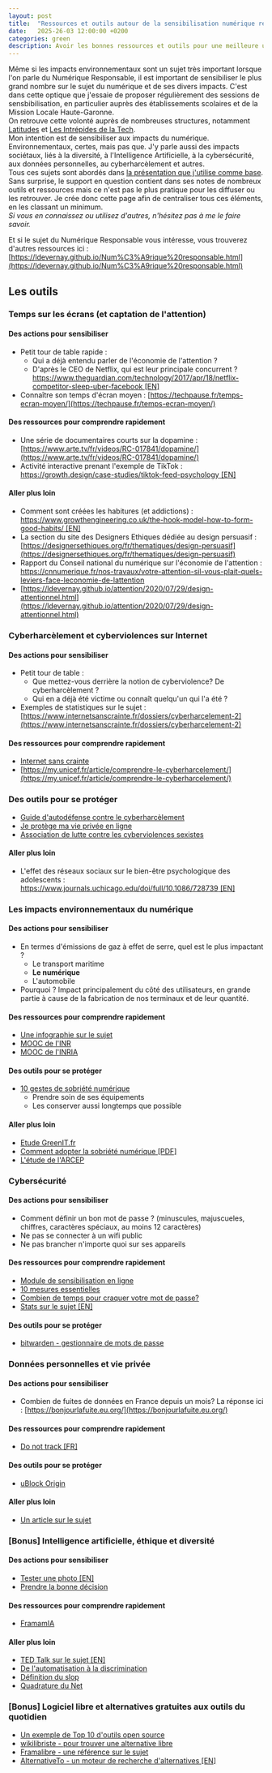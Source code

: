 ```yaml
---
layout: post
title:  "Ressources et outils autour de la sensibilisation numérique responsable"
date:   2025-26-03 12:00:00 +0200
categories: green
description: Avoir les bonnes ressources et outils pour une meilleure utilisation du numérique
---
```


Même si les impacts environnementaux sont un sujet très important lorsque l'on parle du Numérique Responsable, il est important de sensibiliser le plus grand nombre sur le sujet du numérique et de ses divers impacts. C'est dans cette optique que j'essaie de proposer régulièrement des sessions de sensbibilisation, en particulier auprès des établissements scolaires et de la Mission Locale Haute-Garonne.   
On retrouve cette volonté auprès de nombreuses structures, notamment [Latitudes](https://www.latitudes.cc/) et [Les Intrépides de la Tech](https://www.intrepidesdelatech.org/).  
Mon intention est de sensibiliser aux impacts du numérique. Environnementaux, certes, mais pas que. J'y parle aussi des impacts sociétaux, liés à la diversité, à l'Intelligence Artificielle, à la cybersécurité, aux données personnelles, au cyberharcèlement et autres.  
Tous ces sujets sont abordés dans [la présentation que j'utilise comme base](https://ldevernay.github.io/presentations/impacts-numerique.html).  
Sans surprise, le support en question contient dans ses notes de nombreux outils et ressources mais ce n'est pas le plus pratique pour les diffuser ou les retrouver. Je crée donc cette page afin de centraliser tous ces éléments, en les classant un minimum.  
*Si vous en connaissez ou utilisez d'autres, n'hésitez pas à me le faire savoir.* 
   
Et si le sujet du Numérique Responsable vous intéresse, vous trouverez d'autres ressources ici : [https://ldevernay.github.io/Num%C3%A9rique%20responsable.html](https://ldevernay.github.io/Num%C3%A9rique%20responsable.html)


## Les outils
  
### Temps sur les écrans (et captation de l'attention)
#### Des actions pour sensibiliser 
* Petit tour de table rapide : 
    * Qui a déjà entendu parler de l'économie de l'attention ? 
    * D'après le CEO de Netflix, qui est leur principale concurrent ? [https://www.theguardian.com/technology/2017/apr/18/netflix-competitor-sleep-uber-facebook [EN]](https://www.theguardian.com/technology/2017/apr/18/netflix-competitor-sleep-uber-facebook)
* Connaître son temps d'écran moyen : [https://techpause.fr/temps-ecran-moyen/](https://techpause.fr/temps-ecran-moyen/)
  
#### Des ressources pour comprendre rapidement
* Une série de documentaires courts sur la dopamine : [https://www.arte.tv/fr/videos/RC-017841/dopamine/](https://www.arte.tv/fr/videos/RC-017841/dopamine/)
* Activité interactive prenant l'exemple de TikTok : [https://growth.design/case-studies/tiktok-feed-psychology [EN]](https://growth.design/case-studies/tiktok-feed-psychology )
  
#### Aller plus loin
* Comment sont créées les habitures (et addictions) : [https://www.growthengineering.co.uk/the-hook-model-how-to-form-good-habits/ [EN]](https://www.growthengineering.co.uk/the-hook-model-how-to-form-good-habits/)
* La section du site des Designers Ethiques dédiée au design persuasif : [https://designersethiques.org/fr/thematiques/design-persuasif](https://designersethiques.org/fr/thematiques/design-persuasif)
* Rapport du Conseil national du numérique sur l'économie de l'attention : [https://cnnumerique.fr/nos-travaux/votre-attention-sil-vous-plait-quels-leviers-face-leconomie-de-lattention ](https://cnnumerique.fr/nos-travaux/votre-attention-sil-vous-plait-quels-leviers-face-leconomie-de-lattention )
* [https://ldevernay.github.io/attention/2020/07/29/design-attentionnel.html](https://ldevernay.github.io/attention/2020/07/29/design-attentionnel.html)


### Cyberharcèlement et cyberviolences sur Internet 
#### Des actions pour sensibiliser 
* Petit tour de table :
    * Que mettez-vous derrière la notion de cyberviolence? De cyberharcèlement ? 
    * Qui en a déjà été victime ou connaît quelqu'un qui l'a été ? 
* Exemples de statistiques sur le sujet : [https://www.internetsanscrainte.fr/dossiers/cyberharcelement-2](https://www.internetsanscrainte.fr/dossiers/cyberharcelement-2)

#### Des ressources pour comprendre rapidement
* [Internet sans crainte](https://www.internetsanscrainte.fr/)
* [https://my.unicef.fr/article/comprendre-le-cyberharcelement/](https://my.unicef.fr/article/comprendre-le-cyberharcelement/)

### Des outils pour se protéger
* [Guide d'autodéfense contre le cyberharcèlement](https://www.nosvoixnoscombats.com/)
* [Je protège ma vie privée en ligne](https://www.guide-protection-numerique.com/)
* [Association de lutte contre les cyberviolences sexistes](https://echap.eu.org/ressources/)

#### Aller plus loin
* L'effet des réseaux sociaux sur le bien-être psychologique des adolescents : [https://www.journals.uchicago.edu/doi/full/10.1086/728739 [EN]](https://www.journals.uchicago.edu/doi/full/10.1086/728739)


### Les impacts environnementaux du numérique
#### Des actions pour sensibiliser 
* En termes d'émissions de gaz à effet de serre, quel est le plus impactant ? 
    * Le transport maritime
    * **Le numérique**
    * L'automobile
* Pourquoi ? Impact principalement du côté des utilisateurs, en grande partie à cause de la fabrication de nos terminaux et de leur quantité. 

#### Des ressources pour comprendre rapidement
* [Une infographie sur le sujet](https://archives.qqf.fr/infographie/69/pollution-numerique-du-clic-au-declic)
* [MOOC de l'INR](https://www.academie-nr.org/#mooc-nr)
* [MOOC de l'INRIA](https://www.fun-mooc.fr/fr/cours/impacts-environnementaux-du-numerique/)

#### Des outils pour se protéger
* [10 gestes de sobriété numérique](https://librairie.ademe.fr/consommer-autrement/5885-10-gestes-de-sobriete-numerique-pour-tous.html)
    * Prendre soin de ses équipements
    * Les conserver aussi longtemps que possible

#### Aller plus loin
* [Etude GreenIT.fr](https://www.greenit.fr/2025/02/04/le-numerique-cest-40-du-budget-climat-soutenable/)
* [Comment adopter la sobriété numérique [PDF]](https://librairie.ademe.fr/ged/9193/guide-comment-adopter-sobriete-numerique.pdf)
* [L'étude de l'ARCEP](https://www.arcep.fr/la-regulation/grands-dossiers-thematiques-transverses/lempreinte-environnementale-du-numerique.html)

### Cybersécurité
#### Des actions pour sensibiliser 
* Comment définir un bon mot de passe ? (minuscules, majuscueles, chiffres, caractères spéciaux, au moins 12 caractères)
* Ne pas se connecter à un wifi public
* Ne pas brancher n'importe quoi sur ses appareils

#### Des ressources pour comprendre rapidement
* [Module de sensibilisation en ligne](https://www.cybermalveillance.gouv.fr/sens-cyber/apprendre)
* [10 mesures essentielles](https://www.cybermalveillance.gouv.fr/tous-nos-contenus/bonnes-pratiques/10-mesures-essentielles-assurer-securite-numerique)
* [Combien de temps pour craquer votre mot de passe?](https://www.hivesystems.com/blog/are-your-passwords-in-the-green)
* [Stats sur le sujet [EN]](https://www.forbes.com/advisor/education/it-and-tech/cybersecurity-statistics/)

#### Des outils pour se protéger
* [bitwarden - gestionnaire de mots de passe](https://bitwarden.com/fr-fr/)


### Données personnelles et vie privée
#### Des actions pour sensibiliser 
* Combien de fuites de données en France depuis un mois? La réponse ici : [https://bonjourlafuite.eu.org/](https://bonjourlafuite.eu.org/)

#### Des ressources pour comprendre rapidement
* [Do not track [FR]](https://donottrack-doc.com/fr/intro/)

#### Des outils pour se protéger
* [uBlock Origin](https://ublockorigin.com/fr)

#### Aller plus loin
* [Un article sur le sujet](https://ldevernay.github.io/contributions/2020/09/14/poids-capitalisme-surveillance.html)


### [Bonus] Intelligence artificielle, éthique et diversité
#### Des actions pour sensibiliser 
* [Tester une photo [EN]](https://theyseeyourphotos.com/)
* [Prendre la bonne décision](https://www.moralmachine.net/hl/fr)

#### Des ressources pour comprendre rapidement
* [FramamIA](https://framamia.org/fr/)

#### Aller plus loin
* [TED Talk sur le sujet [EN]](https://www.ted.com/talks/joy_buolamwini_how_i_m_fighting_bias_in_algorithms#t-50451)
* [De l'automatisation à la discrimination](https://www.internetactu.net/2020/09/15/de-lautomatisation-de-la-discrimination/)
* [Définition du slop](https://fr.wikipedia.org/wiki/Slop_(intelligence_artificielle))
* [Quadrature du Net](https://www.laquadrature.net/)

### [Bonus] Logiciel libre et alternatives gratuites aux outils du quotidien
* [Un exemple de Top 10 d'outils open source](https://www.justgeek.fr/les-meilleurs-logiciels-open-source-107372/)
* [wikilibriste - pour trouver une alternative libre](https://wikilibriste.fr/fr/debutant/logiciel-alternative-libre)
* [Framalibre - une référence sur le sujet](https://framalibre.org/)
* [AlternativeTo - un moteur de recherche d'alternatives [EN]](https://alternativeto.net/)
